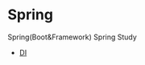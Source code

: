 # Spring
<div>
Spring(Boot&amp;Framework)
Spring Study
</div>

 * [DI](https://github.com/Joo-Veloper/Spring/blob/main/DI/Di.md)
  


